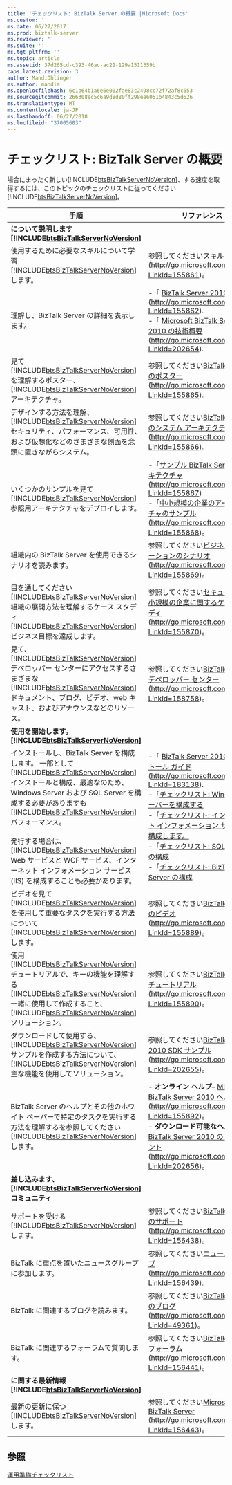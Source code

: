 ```yaml
---
title: 'チェックリスト: BizTalk Server の概要 |Microsoft Docs'
ms.custom: ''
ms.date: 06/27/2017
ms.prod: biztalk-server
ms.reviewer: ''
ms.suite: ''
ms.tgt_pltfrm: ''
ms.topic: article
ms.assetid: 37d265cd-c393-46ac-ac21-129a1511359b
caps.latest.revision: 3
author: MandiOhlinger
ms.author: mandia
ms.openlocfilehash: 6c1b64b1a6e6e002fae83c2498cc72f72af8c653
ms.sourcegitcommit: 266308ec5c6a9d8d80ff298ee6051b4843c5d626
ms.translationtype: MT
ms.contentlocale: ja-JP
ms.lasthandoff: 06/27/2018
ms.locfileid: "37005603"
---
```

# <a name="checklist-getting-started-with-biztalk-server"></a>チェックリスト: BizTalk Server の概要
場合にまったく新しい[!INCLUDE[btsBizTalkServerNoVersion](../includes/btsbiztalkservernoversion-md.md)]、する速度を取得するには、このトピックのチェックリストに従ってください[!INCLUDE[btsBizTalkServerNoVersion](../includes/btsbiztalkservernoversion-md.md)]。  


|                                                                                                                                                                                                                                                                              手順                                                                                                                                                                                                                                                                               |                                                                                                                                                                                                                                                                                                                   リファレンス                                                                                                                                                                                                                                                                                                                   |
|------------------------------------------------------------------------------------------------------------------------------------------------------------------------------------------------------------------------------------------------------------------------------------------------------------------------------------------------------------------------------------------------------------------------------------------------------------------------------------------------------------------------------------------------------------------|-----------------------------------------------------------------------------------------------------------------------------------------------------------------------------------------------------------------------------------------------------------------------------------------------------------------------------------------------------------------------------------------------------------------------------------------------------------------------------------------------------------------------------------------------------------------------------------------------------------------------------------------------|
|                                                                                                                                                                                                                                **について説明します [!INCLUDE[btsBizTalkServerNoVersion](../includes/btsbiztalkservernoversion-md.md)]**                                                                                                                                                                                                                                |                                                                                                                                                                                                                                                                                                                                                                                                                                                                                                                                                                                                                                               |
|                                                                                                                                                                                                                 使用するために必要なスキルについて学習[!INCLUDE[btsBizTalkServerNoVersion](../includes/btsbiztalkservernoversion-md.md)]します。                                                                                                                                                                                                                 |                                                                                                                                                                                                                                                   参照してください[スキルと知識](http://go.microsoft.com/fwlink/?LinkId=155861)(<http://go.microsoft.com/fwlink/?LinkId=155861>)。                                                                                                                                                                                                                                                   |
|                                                                                                                                                                                                                                                            理解し、BizTalk Server の詳細を表示します。                                                                                                                                                                                                                                                             |                                                                                                                                                                 -「 [BizTalk Server 2010 を導入](http://go.microsoft.com/fwlink/?LinkId=155862)(<http://go.microsoft.com/fwlink/?LinkId=155862>).<br />-「 [Microsoft BizTalk Server 2010 の技術概要](http://go.microsoft.com/fwlink/?LinkId=202654)(<http://go.microsoft.com/fwlink/?LinkId=202654>).                                                                                                                                                                 |
|                                                                                                                                                                      見て[!INCLUDE[btsBizTalkServerNoVersion](../includes/btsbiztalkservernoversion-md.md)]を理解するポスター、[!INCLUDE[btsBizTalkServerNoVersion](../includes/btsbiztalkservernoversion-md.md)]アーキテクチャ。                                                                                                                                                                       |                                                                                                                                                                                                                                                        参照してください[BizTalk Server のポスター](http://go.microsoft.com/fwlink/?LinkId=155865) (<http://go.microsoft.com/fwlink/?LinkId=155865>)。                                                                                                                                                                                                                                                         |
|                                                                                                                                                                      デザインする方法を理解、[!INCLUDE[btsBizTalkServerNoVersion](../includes/btsbiztalkservernoversion-md.md)]セキュリティ、パフォーマンス、可用性、および仮想化などのさまざまな側面を念頭に置きながらシステム。                                                                                                                                                                       |                                                                                                                                                                                                                                         参照してください[BizTalk Server のシステム アーキテクチャの設計](http://go.microsoft.com/fwlink/?LinkId=155866)(<http://go.microsoft.com/fwlink/?LinkId=155866>)。                                                                                                                                                                                                                                         |
|                                                                                                                                                                                                          いくつかのサンプルを見て[!INCLUDE[btsBizTalkServerNoVersion](../includes/btsbiztalkservernoversion-md.md)]参照用アーキテクチャをデプロイします。                                                                                                                                                                                                          |                                                                                                                                                            -「[サンプル BizTalk Server アーキテクチャ](http://go.microsoft.com/fwlink/?LinkId=155867)(<http://go.microsoft.com/fwlink/?LinkId=155867>)<br />-「[中小規模の企業のアーキテクチャのサンプル](http://go.microsoft.com/fwlink/?LinkId=155868)(<http://go.microsoft.com/fwlink/?LinkId=155868>)。                                                                                                                                                            |
|                                                                                                                                                                                                                                       組織内の BizTalk Server を使用できるシナリオを読みます。                                                                                                                                                                                                                                       |                                                                                                                                                                                                                                                   参照してください[ビジネス ソリューションのシナリオ](http://go.microsoft.com/fwlink/?LinkId=155869)(<http://go.microsoft.com/fwlink/?LinkId=155869>)。                                                                                                                                                                                                                                                    |
|                                                                                                                                               目を通してください[!INCLUDE[btsBizTalkServerNoVersion](../includes/btsbiztalkservernoversion-md.md)]組織の展開方法を理解するケース スタディ[!INCLUDE[btsBizTalkServerNoVersion](../includes/btsbiztalkservernoversion-md.md)]ビジネス目標を達成します。                                                                                                                                               |                                                                                                                                                                                                                                       参照してください[セキュリティ中小規模の企業に関するケース スタディ](http://go.microsoft.com/fwlink/?LinkId=155870)(<http://go.microsoft.com/fwlink/?LinkId=155870>)。                                                                                                                                                                                                                                        |
|                                                                                                                                見て、[!INCLUDE[btsBizTalkServerNoVersion](../includes/btsbiztalkservernoversion-md.md)]デベロッパー センターにアクセスするさまざまな[!INCLUDE[btsBizTalkServerNoVersion](../includes/btsbiztalkservernoversion-md.md)]ドキュメント、ブログ、ビデオ、web キャスト、およびアナウンスなどのリソース。                                                                                                                                 |                                                                                                                                                                                                                                                    参照してください[BizTalk Server デベロッパー センター](http://go.microsoft.com/fwlink/?LinkId=158758) (<http://go.microsoft.com/fwlink/?LinkId=158758>)。                                                                                                                                                                                                                                                    |
|                                                                                                                                                                                                                                **使用を開始します。 [!INCLUDE[btsBizTalkServerNoVersion](../includes/btsbiztalkservernoversion-md.md)]**                                                                                                                                                                                                                                |                                                                                                                                                                                                                                                                                                                                                                                                                                                                                                                                                                                                                                               |
| インストールし、BizTalk Server を構成します。 一部として[!INCLUDE[btsBizTalkServerNoVersion](../includes/btsbiztalkservernoversion-md.md)]インストールと構成、最適なのため、Windows Server および SQL Server を構成する必要がありますも[!INCLUDE[btsBizTalkServerNoVersion](../includes/btsbiztalkservernoversion-md.md)]パフォーマンス。<br /><br /> 発行する場合は、 [!INCLUDE[btsBizTalkServerNoVersion](../includes/btsbiztalkservernoversion-md.md)] Web サービスと WCF サービス、インターネット インフォメーション サービス (IIS) を構成することも必要があります。 | -「 [BizTalk Server 2010 インストール ガイド](http://go.microsoft.com/fwlink/?LinkId=183138)(<http://go.microsoft.com/fwlink/?LinkId=183138>).<br />-「[チェックリスト: Windows サーバーを構成する](~/technical-guides/checklist-configuring-windows-server.md)<br />-「[チェックリスト: インターネット インフォメーション サービスを構成します。](~/technical-guides/checklist-configuring-internet-information-services.md)<br />-「[チェックリスト: SQL Server の構成](~/technical-guides/checklist-configuring-sql-server.md)<br />-「[チェックリスト: BizTalk Server の構成](~/technical-guides/checklist-configuring-biztalk-server.md) |
|                                                                                                                                                                 ビデオを見て[!INCLUDE[btsBizTalkServerNoVersion](../includes/btsbiztalkservernoversion-md.md)]を使用して重要なタスクを実行する方法について[!INCLUDE[btsBizTalkServerNoVersion](../includes/btsbiztalkservernoversion-md.md)]します。                                                                                                                                                                 |                                                                                                                                                                                                                                                         参照してください[BizTalk Server のビデオ](http://go.microsoft.com/fwlink/?LinkId=155889)(<http://go.microsoft.com/fwlink/?LinkId=155889>)。                                                                                                                                                                                                                                                         |
|                                                                                                  使用[!INCLUDE[btsBizTalkServerNoVersion](../includes/btsbiztalkservernoversion-md.md)]チュートリアルで、キーの機能を理解する[!INCLUDE[btsBizTalkServerNoVersion](../includes/btsbiztalkservernoversion-md.md)]一緒に使用して作成すること、[!INCLUDE[btsBizTalkServerNoVersion](../includes/btsbiztalkservernoversion-md.md)]ソリューション。                                                                                                   |                                                                                                                                                                                                                                                       参照してください[BizTalk Server チュートリアル](http://go.microsoft.com/fwlink/?LinkId=155890)(<http://go.microsoft.com/fwlink/?LinkId=155890>)。                                                                                                                                                                                                                                                        |
|                                                                                                                                                    ダウンロードして使用する、[!INCLUDE[btsBizTalkServerNoVersion](../includes/btsbiztalkservernoversion-md.md)]サンプルを作成する方法について、[!INCLUDE[btsBizTalkServerNoVersion](../includes/btsbiztalkservernoversion-md.md)]主な機能を使用してソリューション。                                                                                                                                                    |                                                                                                                                                                                                                                                    参照してください[BizTalk Server 2010 SDK サンプル](http://go.microsoft.com/fwlink/?LinkId=202655)(<http://go.microsoft.com/fwlink/?LinkId=202655>)。                                                                                                                                                                                                                                                    |
|                                                                                                                                                                                       BizTalk Server のヘルプとその他のホワイト ペーパーで特定のタスクを実行する方法を理解するを参照してください[!INCLUDE[btsBizTalkServerNoVersion](../includes/btsbiztalkservernoversion-md.md)]します。                                                                                                                                                                                       |                                                                                                                                                      -   **オンライン ヘルプ**– [Microsoft BizTalk Server 2010 ヘルプ](http://go.microsoft.com/fwlink/?LinkId=155892)(<http://go.microsoft.com/fwlink/?LinkId=155892>)。<br />-   **ダウンロード可能なヘルプ**– [BizTalk Server 2010 のドキュメント](http://go.microsoft.com/fwlink/?LinkId=202656)(<http://go.microsoft.com/fwlink/?LinkId=202656>)。                                                                                                                                                      |
|                                                                                                                                                                                                                          **差し込みます、[!INCLUDE[btsBizTalkServerNoVersion](../includes/btsbiztalkservernoversion-md.md)]コミュニティ**                                                                                                                                                                                                                          |                                                                                                                                                                                                                                                                                                                                                                                                                                                                                                                                                                                                                                               |
|                                                                                                                                                                                                                               サポートを受ける[!INCLUDE[btsBizTalkServerNoVersion](../includes/btsbiztalkservernoversion-md.md)]します。                                                                                                                                                                                                                                |                                                                                                                                                                                                                                                        参照してください[BizTalk Server のサポート](http://go.microsoft.com/fwlink/?LinkId=156438)(<http://go.microsoft.com/fwlink/?LinkId=156438>)。                                                                                                                                                                                                                                                         |
|                                                                                                                                                                                                                                                            BizTalk に重点を置いたニュースグループに参加します。                                                                                                                                                                                                                                                            |                                                                                                                                                                                                                                                              参照してください[ニュースグループ](http://go.microsoft.com/fwlink/?LinkId=156439)(<http://go.microsoft.com/fwlink/?LinkId=156439>)。                                                                                                                                                                                                                                                               |
|                                                                                                                                                                                                                                                               BizTalk に関連するブログを読みます。                                                                                                                                                                                                                                                                |                                                                                                                                                                                                                                                          参照してください[BizTalk Server のブログ](http://go.microsoft.com/fwlink/?LinkId=49361)(<http://go.microsoft.com/fwlink/?LinkId=49361>)。                                                                                                                                                                                                                                                           |
|                                                                                                                                                                                                                                                             BizTalk に関連するフォーラムで質問します。                                                                                                                                                                                                                                                             |                                                                                                                                                                                                                                                         参照してください[BizTalk Server フォーラム](http://go.microsoft.com/fwlink/?LinkId=156441)(<http://go.microsoft.com/fwlink/?LinkId=156441>)。                                                                                                                                                                                                                                                         |
|                                                                                                                                                                                                                               **に関する最新情報 [!INCLUDE[btsBizTalkServerNoVersion](../includes/btsbiztalkservernoversion-md.md)]**                                                                                                                                                                                                                                |                                                                                                                                                                                                                                                                                                                                                                                                                                                                                                                                                                                                                                               |
|                                                                                                                                                                                                                   最新の更新に保つ[!INCLUDE[btsBizTalkServerNoVersion](../includes/btsbiztalkservernoversion-md.md)]します。                                                                                                                                                                                                                   |                                                                                                                                                                                                                                                       参照してください[Microsoft BizTalk Server](http://go.microsoft.com/fwlink/?LinkId=156443) (<http://go.microsoft.com/fwlink/?LinkId=156443>)。                                                                                                                                                                                                                                                        |

## <a name="see-also"></a>参照  
 [運用準備チェックリスト](~/technical-guides/operational-readiness-checklists.md)